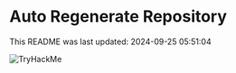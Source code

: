 # Auto Regenerate Repository

This README was last updated: 2024-09-25 05:51:04

 ![TryHackMe](https://tryhackme.com/badge/533634)